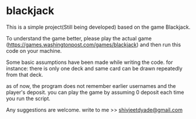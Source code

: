 # blackjack

This is a simple project(Still being developed) based on the game Blackjack.

To understand the game better, please play the actual game (https://games.washingtonpost.com/games/blackjack) and then run this code on your machine.

Some basic assumptions have been made while writing the code. 
for instance: there is only one deck and same card can be drawn repeatedly from that deck.

as of now, the program does not remember earlier usernames and the player's deposit. you can play the game by assuming 0 deposit each time you run the script.

Any suggestions are welcome. write to me >> shivjeetdyade@gmail.com
